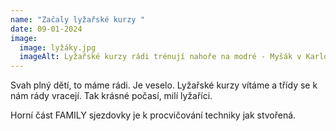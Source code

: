 ```yaml
---
name: "Začaly lyžařské kurzy "
date: 09-01-2024
image:
  image: lyžáky.jpg
  imageAlt: Lyžařské kurzy rádi trénují nahoře na modré - Myšák v Karlově pod Pradědem
---
```

S﻿vah plný dětí, to máme rádi. Je veselo. Lyžařské kurzy vítáme a třídy se k nám rády vracejí. Tak krásné počasí, milí lyžaříci. 

H﻿orní část FAMILY sjezdovky je k procvičování techniky jak stvořená.